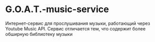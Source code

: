 # G.O.A.T.-music-service
Интернет-сервис для прослушивания музыки, работающий через Youtube Music API.
Сервис отличается тем, что содержит более обширную библиотеку музыки
